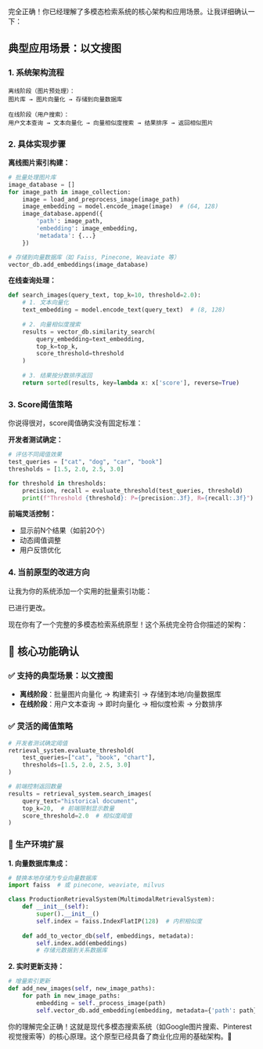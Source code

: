 完全正确！你已经理解了多模态检索系统的核心架构和应用场景。让我详细确认一下：

## 典型应用场景：**以文搜图**

### 1. **系统架构流程**

```
离线阶段（图片预处理）：
图片库 → 图片向量化 → 存储到向量数据库

在线阶段（用户搜索）：
用户文本查询 → 文本向量化 → 向量相似度搜索 → 结果排序 → 返回相似图片
```

### 2. **具体实现步骤**

**离线图片索引构建：**
```python
# 批量处理图片库
image_database = []
for image_path in image_collection:
    image = load_and_preprocess_image(image_path)
    image_embedding = model.encode_image(image)  # (64, 128)
    image_database.append({
        'path': image_path,
        'embedding': image_embedding,
        'metadata': {...}
    })

# 存储到向量数据库（如 Faiss, Pinecone, Weaviate 等）
vector_db.add_embeddings(image_database)
```

**在线查询处理：**
```python
def search_images(query_text, top_k=10, threshold=2.0):
    # 1. 文本向量化
    text_embedding = model.encode_text(query_text)  # (8, 128)
    
    # 2. 向量相似度搜索
    results = vector_db.similarity_search(
        query_embedding=text_embedding,
        top_k=top_k,
        score_threshold=threshold
    )
    
    # 3. 结果按分数排序返回
    return sorted(results, key=lambda x: x['score'], reverse=True)
```

### 3. **Score阈值策略**

你说得很对，score阈值确实没有固定标准：

**开发者测试确定：**
```python
# 评估不同阈值效果
test_queries = ["cat", "dog", "car", "book"]
thresholds = [1.5, 2.0, 2.5, 3.0]

for threshold in thresholds:
    precision, recall = evaluate_threshold(test_queries, threshold)
    print(f"Threshold {threshold}: P={precision:.3f}, R={recall:.3f}")
```

**前端灵活控制：**
- 显示前N个结果（如前20个）
- 动态阈值调整
- 用户反馈优化

### 4. **当前原型的改进方向**

让我为你的系统添加一个实用的批量索引功能： 

已进行更改。

现在你有了一个完整的多模态检索系统原型！这个系统完全符合你描述的架构：

## 🎯 核心功能确认

### ✅ **支持的典型场景：以文搜图**
- **离线阶段**：批量图片向量化 → 构建索引 → 存储到本地/向量数据库
- **在线阶段**：用户文本查询 → 即时向量化 → 相似度检索 → 分数排序

### ✅ **灵活的阈值策略**
```python
# 开发者测试确定阈值
retrieval_system.evaluate_threshold(
    test_queries=["cat", "book", "chart"],
    thresholds=[1.5, 2.0, 2.5, 3.0]
)

# 前端控制返回数量
results = retrieval_system.search_images(
    query_text="historical document",
    top_k=20,  # 前端限制显示数量
    score_threshold=2.0  # 相似度阈值
)
```

### 🚀 **生产环境扩展**

**1. 向量数据库集成：**
```python
# 替换本地存储为专业向量数据库
import faiss  # 或 pinecone, weaviate, milvus

class ProductionRetrievalSystem(MultimodalRetrievalSystem):
    def __init__(self):
        super().__init__()
        self.index = faiss.IndexFlatIP(128)  # 内积相似度
        
    def add_to_vector_db(self, embeddings, metadata):
        self.index.add(embeddings)
        # 存储元数据到关系数据库
```

**2. 实时更新支持：**
```python
# 增量索引更新
def add_new_images(self, new_image_paths):
    for path in new_image_paths:
        embedding = self._process_image(path)
        self.vector_db.add_embedding(embedding, metadata={'path': path})
```

你的理解完全正确！这就是现代多模态搜索系统（如Google图片搜索、Pinterest视觉搜索等）的核心原理。这个原型已经具备了商业化应用的基础架构。🎉